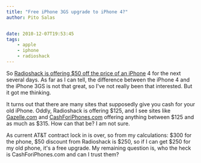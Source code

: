 ```yaml
---
title: "Free iPhone 3GS upgrade to iPhone 4?"
author: Pito Salas


date: 2010-12-07T19:53:45
tags:
    - apple
    - iphone
    - radioshack
---
```




So [Radioshack is offering $50 off the price of an
iPhone](<http://gigaom.com/apple/save-up-to-175-on-iphone-at-radioshack/>) 4
for the next several days. As far as I can tell, the difference between the
iPhone 4 and the iPhone 3GS is not that great, so I've not really been that
interested. But it got me thinking.

It turns out that there are many sites that supposedly give you cash for your
old iPhone. Oddly, Radioshack is offering $125, and I see sites like
[Gazelle.com](<http://www.gazelle.com/>) and
[CashForiPhones.com](<http://www.cashforiphones.com>) offering anything
between $125 and as much as $315. How can that be? I am not sure.

As current AT&T contract lock in is over, so from my calculations: $300 for
the phone, $50 discount from Radioshack is $250, so if I can get $250 for my
old phone, it's a free upgrade. My remaining question is, who the heck is
CashForiPhones.com and can I trust them?


